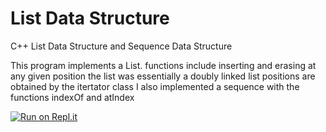 # List Data Structure
C++ List Data Structure and Sequence Data Structure

This program implements a List. functions include inserting and erasing at any given position
the list was essentially a doubly linked list
positions are obtained by the itertator class
I also implemented a sequence with the functions indexOf and atIndex

[![Run on Repl.it](https://repl.it/badge/github/danielzelfo/ListDataStructure)](https://repl.it/github/danielzelfo/ListDataStructure)
